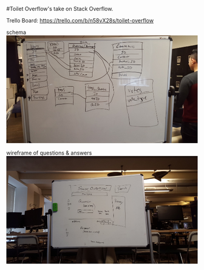 #Toilet Overflow's take on Stack Overflow.

Trello Board: https://trello.com/b/n58vX28s/toilet-overflow

schema
![schema](https://raw.githubusercontent.com/nyc-copperheads-2016/toilet-overflow/master/20151231_115845.jpg)

wireframe of questions & answers
![wireframe](https://raw.githubusercontent.com/nyc-copperheads-2016/toilet-overflow/master/20151231_115832.jpg)